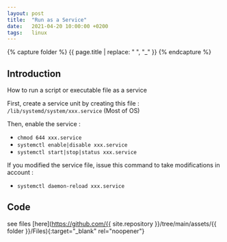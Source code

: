 ```yaml
---
layout: post
title:  "Run as a Service"
date:   2021-04-20 10:00:00 +0200
tags:   linux
---
```

{% capture folder %}
{{ page.title | replace: " ", "_" }}
{% endcapture %}

## Introduction ##
How to run a script or executable file as a service
<!--more-->

First, create a service unit by creating this file : `/lib/systemd/system/xxx.service` (Most of OS)

Then, enable the service :
* `chmod 644 xxx.service`
* `systemctl enable|disable xxx.service`
* `systemctl start|stop|status xxx.service`

If you modified the service file, issue this command to take modifications in account :
* `systemctl daemon-reload xxx.service`

## Code ##
see files [here](https://github.com/{{ site.repository }}/tree/main/assets/{{ folder }}/Files){:target="_blank" rel="noopener"}